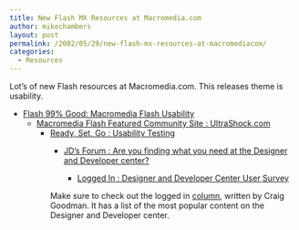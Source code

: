 ```yaml
---
title: New Flash MX Resources at Macromedia.com
author: mikechambers
layout: post
permalink: /2002/05/29/new-flash-mx-resources-at-macromediacom/
categories:
  - Resources
---
```



Lot&#8217;s of new Flash resources at Macromedia.com. This releases theme is usability.  
  
*   [Flash 99% Good: Macromedia Flash Usability][1]  
    *   [Macromedia Flash Featured Community Site : UltraShock.com][2]  
        *   [Ready, Set, Go : Usability Testing][3]  
            *   [JD&#8217;s Forum : Are you finding what you need at the Designer and Developer center?][4]  
                *   [Logged In : Designer and Developer Center User Survey][5]</UL>
                  
                Make sure to check out the logged in [column][5], written by Craig Goodman. It has a list of the most popular content on the Designer and Developer center.</p>

 [1]: http://www.macromedia.com/desdev/mx/flash/articles/flash99good.html
 [2]: http://www.macromedia.com/desdev/mx/flash/site_reviews/
 [3]: http://www.macromedia.com/desdev/articles/usability_testing.html
 [4]: http://www.macromedia.com/desdev/jd_forum/
 [5]: http://www.macromedia.com/desdev/logged_in/